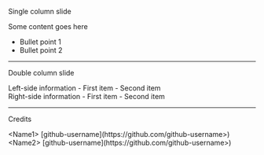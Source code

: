 <!-- SLIDE 2 -->
Single column slide
<!-- .element: id="title" -->

Some content goes here

- Bullet point 1
- Bullet point 2

---

<!-- SLIDE 3 -->
<!-- Left side content -->
Double column slide
<!-- .element: id="title" -->

<div>
Left-side information
- First item
- Second item
</div>
 <!-- .element: style="float:left; width: 47%; text-align: left;" -->

<!-- Right side content -->
<div>
Right-side information
- First item
- Second item
</div>
<!-- .element: style="float: right; width: 47%; text-align: left; -->

---

<!-- CREDITS -->

Credits
<!-- .element: id="title" -->

<div>
&lt;Name1&gt; [github-username](https://github.com/github-username>)
</div>
<!-- .element: style="font-family: 'Courier New', Courier, monospace;font-size: 20px" -->
        
<div>
&lt;Name2&gt; [github-username](https://github.com/github-username>)
</div>
<!-- .element: style="font-family: 'Courier New', Courier, monospace;font-size: 20px" -->